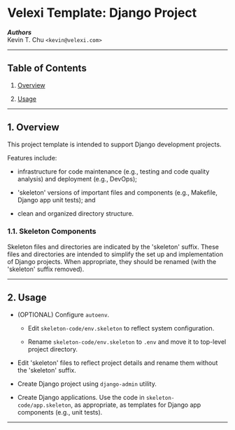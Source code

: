 Velexi Template: Django Project
===============================

___Authors___  
Kevin T. Chu `<kevin@velexi.com>`

------------------------------------------------------------------------------

Table of Contents
-----------------

1. [Overview][#1]

2. [Usage][#2]

------------------------------------------------------------------------------

## 1. Overview

This project template is intended to support Django development projects.

Features include:

* infrastructure for code maintenance (e.g., testing and code quality
  analysis) and deployment (e.g., DevOps);

* 'skeleton' versions of important files and components (e.g., Makefile,
  Django app unit tests); and

* clean and organized directory structure.

### 1.1. Skeleton Components

Skeleton files and directories are indicated by the 'skeleton' suffix. These
files and directories are intended to simplify the set up and implementation
of Django projects. When appropriate, they should be renamed (with the
'skeleton' suffix removed).

------------------------------------------------------------------------------

## 2. Usage

* (OPTIONAL) Configure `autoenv`.

  - Edit `skeleton-code/env.skeleton` to reflect system configuration.

  - Rename `skeleton-code/env.skeleton` to `.env` and move it to top-level
    project directory.

* Edit 'skeleton' files to reflect project details and rename them without
  the 'skeleton' suffix.

* Create Django project using `django-admin` utility.

* Create Django applications. Use the code in `skeleton-code/app.skeleton`,
  as appropriate, as templates for Django app components (e.g., unit tests).

------------------------------------------------------------------------------

[-----------------------------INTERNAL LINKS-----------------------------]: #

[#1]: #1-overview

[#2]: #2-usage

[-----------------------------EXTERNAL LINKS-----------------------------]: #
